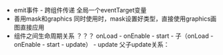* emit事件 - 跨组件传递
全局一个eventTarget变量
* 善用mask和graphics
同时使用时，mask设置好类型，直接使用graphics画图直接应用
* 组件之间生命周期关系 ？？？
onLoad - onEnable - start - 子（onLoad - onEnable - start - update） - update
父子update关系：